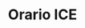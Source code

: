 ---
title: "Orario ICE"
description: "PWA for university videocall links"
image: {
    src: "https://api.lorem.space/image/watch?w=80&h=80&hash=36f9750n",
    alt: "Python 3.5"
}
---